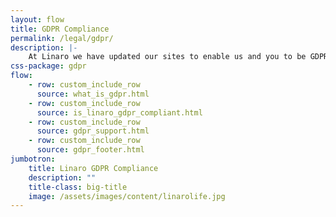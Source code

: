 ```yaml
---
layout: flow
title: GDPR Compliance
permalink: /legal/gdpr/
description: |-
    At Linaro we have updated our sites to enable us and you to be GDPR compliant.
css-package: gdpr
flow:
    - row: custom_include_row
      source: what_is_gdpr.html
    - row: custom_include_row
      source: is_linaro_gdpr_compliant.html
    - row: custom_include_row
      source: gdpr_support.html
    - row: custom_include_row
      source: gdpr_footer.html
jumbotron:
    title: Linaro GDPR Compliance
    description: ""
    title-class: big-title
    image: /assets/images/content/linarolife.jpg
---
```

